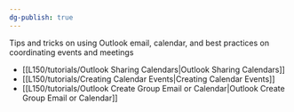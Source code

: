```yaml
---
dg-publish: true
---
```

Tips and tricks on using Outlook email, calendar, and best practices on coordinating events and meetings

- [[L150/tutorials/Outlook Sharing Calendars|Outlook Sharing Calendars]]
- [[L150/tutorials/Creating Calendar Events|Creating Calendar Events]]
- [[L150/tutorials/Outlook Create Group Email or Calendar|Outlook Create Group Email or Calendar]]